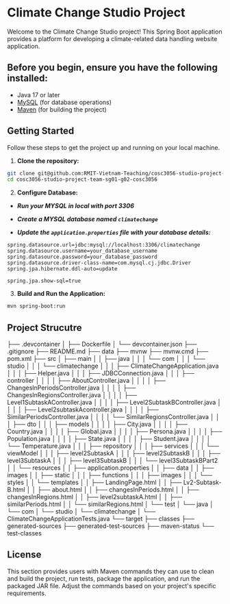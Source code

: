# Climate Change Studio Project

Welcome to the Climate Change Studio project! This Spring Boot application provides a platform for developing a climate-related data handling website application.

## Before you begin, ensure you have the following installed:

- Java 17 or later
- [MySQL](https://dev.mysql.com/downloads/) (for database operations)
- [Maven](https://maven.apache.org/download.cgi) (for building the project)


## Getting Started

Follow these steps to get the project up and running on your local machine.

1. **Clone the repository:**

```bash
git clone git@github.com:RMIT-Vietnam-Teaching/cosc3056-studio-project-team-sg01-g02-cosc3056.git
cd cosc3056-studio-project-team-sg01-g02-cosc3056
```

2. **Configure Database:**

- ***Run your MYSQL in local with port 3306***

- ***Create a MYSQL database named `climatechange`***

- ***Update the `application.properties` file with your database details:***
```
spring.datasource.url=jdbc:mysql://localhost:3306/climatechange
spring.datasource.username=your_database_username
spring.datasource.password=your_database_password
spring.datasource.driver-class-name=com.mysql.cj.jdbc.Driver
spring.jpa.hibernate.ddl-auto=update

spring.jpa.show-sql=true
```

3. **Build and Run the Application:**
```bash
mvn spring-boot:run
```


## Project Strucutre 
├── .devcontainer
│   ├── Dockerfile
│   └── devcontainer.json
├── .gitignore
├── README.md
├── data
├── mvnw
├── mvnw.cmd
├── pom.xml
├── src
│   ├── main
│   │   ├── java
│   │   │   └── com
│   │   │       └── studio
│   │   │           └── climatechange
│   │   │               ├── ClimateChangeApplication.java
│   │   │               ├── Helper.java
│   │   │               ├── JDBCConnection.java
│   │   │               ├── controller
│   │   │               │   ├── AboutController.java
│   │   │               │   ├── ChangesInPeriodsController.java
│   │   │               │   ├── ChangesInRegionsController.java
│   │   │               │   ├── Level1SubtaskAController.java
│   │   │               │   ├── Level2SubtaskBController.java
│   │   │               │   ├── Level2subtaskAcontroller.java
│   │   │               │   ├── SimilarPeriodsController.java
│   │   │               │   └── SimilarRegionsController.java
│   │   │               ├── dto
│   │   │               ├── models
│   │   │               │   ├── City.java
│   │   │               │   ├── Country.java
│   │   │               │   ├── Global.java
│   │   │               │   ├── Persona.java
│   │   │               │   ├── Population.java
│   │   │               │   ├── State.java
│   │   │               │   ├── Student.java
│   │   │               │   └── Temperature.java
│   │   │               ├── repository
│   │   │               ├── services
│   │   │               └── viewModel
│   │   │                   ├── level2SubtaskA
│   │   │                   ├── level2SubtaskB
│   │   │                   ├── level3SubtaskA
│   │   │                   ├── level3SubtaskB
│   │   │                   └── level3SubtaskBPart2
│   │   └── resources
│   │       ├── application.properties
│   │       ├── data
│   │       ├── images
│   │       ├── static
│   │       │   ├── functions
│   │       │   ├── images
│   │       │   └── styles
│   │       └── templates
│   │           ├── LandingPage.html
│   │           ├── Lv2-Subtask-B.html
│   │           ├── about.html
│   │           ├── changesInPeriods.html
│   │           ├── changesInRegions.html
│   │           ├── level2subtaskA.html
│   │           ├── similarPeriods.html
│   │           └── similarRegions.html
│   └── test
│       └── java
│           └── com
│               └── studio
│                   └── climatechange
│                       └── ClimateChangeApplicationTests.java
└── target
    ├── classes
    ├── generated-sources
    ├── generated-test-sources
    ├── maven-status
    └── test-classes


## License 

This section provides users with Maven commands they can use to clean and build the project, run tests, package the application, and run the packaged JAR file. Adjust the commands based on your project's specific requirements.




